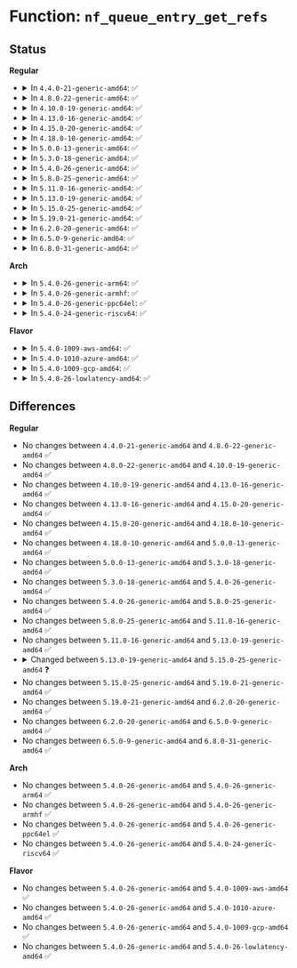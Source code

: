 # Function: <code>nf_queue_entry_get_refs</code>

## Status
<b>Regular</b>
<ul>
<li>
<details>
<summary>In <code>4.4.0-21-generic-amd64</code>: ✅</summary>

```c
void nf_queue_entry_get_refs(struct nf_queue_entry * entry)
```

```json
{
  "name": "nf_queue_entry_get_refs",
  "collision_type": "Unique Global",
  "inline_type": "No",
  "funcs": [
    {
      "addr": 18446744071586522672,
      "name": "nf_queue_entry_get_refs",
      "external": true,
      "loc": "net/netfilter/nf_queue.c:76",
      "file": "net/netfilter/nf_queue.c",
      "inline": "seen, unknown",
      "caller_inline": [],
      "caller_func": [
        "net/netfilter/nf_queue.c:nf_queue"
      ]
    }
  ],
  "symbols": [
    {
      "addr": 18446744071586522672,
      "name": "nf_queue_entry_get_refs",
      "section": ".text",
      "bind": "STB_GLOBAL",
      "size": 129
    }
  ]
}
```
</details>
</li>
<li>
<details>
<summary>In <code>4.8.0-22-generic-amd64</code>: ✅</summary>

```c
void nf_queue_entry_get_refs(struct nf_queue_entry * entry)
```

```json
{
  "name": "nf_queue_entry_get_refs",
  "collision_type": "Unique Global",
  "inline_type": "No",
  "funcs": [
    {
      "addr": 18446744071586965344,
      "name": "nf_queue_entry_get_refs",
      "external": true,
      "loc": "net/netfilter/nf_queue.c:74",
      "file": "net/netfilter/nf_queue.c",
      "inline": "seen, unknown",
      "caller_inline": [],
      "caller_func": [
        "net/netfilter/nf_queue.c:nf_queue"
      ]
    }
  ],
  "symbols": [
    {
      "addr": 18446744071586965344,
      "name": "nf_queue_entry_get_refs",
      "section": ".text",
      "bind": "STB_GLOBAL",
      "size": 129
    }
  ]
}
```
</details>
</li>
<li>
<details>
<summary>In <code>4.10.0-19-generic-amd64</code>: ✅</summary>

```c
void nf_queue_entry_get_refs(struct nf_queue_entry * entry)
```

```json
{
  "name": "nf_queue_entry_get_refs",
  "collision_type": "Unique Global",
  "inline_type": "No",
  "funcs": [
    {
      "addr": 18446744071587160112,
      "name": "nf_queue_entry_get_refs",
      "external": true,
      "loc": "net/netfilter/nf_queue.c:74",
      "file": "net/netfilter/nf_queue.c",
      "inline": "seen, unknown",
      "caller_inline": [],
      "caller_func": [
        "net/netfilter/nf_queue.c:nf_queue"
      ]
    }
  ],
  "symbols": [
    {
      "addr": 18446744071587160112,
      "name": "nf_queue_entry_get_refs",
      "section": ".text",
      "bind": "STB_GLOBAL",
      "size": 129
    }
  ]
}
```
</details>
</li>
<li>
<details>
<summary>In <code>4.13.0-16-generic-amd64</code>: ✅</summary>

```c
void nf_queue_entry_get_refs(struct nf_queue_entry * entry)
```

```json
{
  "name": "nf_queue_entry_get_refs",
  "collision_type": "Unique Global",
  "inline_type": "No",
  "funcs": [
    {
      "addr": 18446744071587291488,
      "name": "nf_queue_entry_get_refs",
      "external": true,
      "loc": "net/netfilter/nf_queue.c:74",
      "file": "net/netfilter/nf_queue.c",
      "inline": "seen, unknown",
      "caller_inline": [],
      "caller_func": [
        "net/netfilter/nf_queue.c:nf_queue"
      ]
    }
  ],
  "symbols": [
    {
      "addr": 18446744071587291488,
      "name": "nf_queue_entry_get_refs",
      "section": ".text",
      "bind": "STB_GLOBAL",
      "size": 129
    }
  ]
}
```
</details>
</li>
<li>
<details>
<summary>In <code>4.15.0-20-generic-amd64</code>: ✅</summary>

```c
void nf_queue_entry_get_refs(struct nf_queue_entry * entry)
```

```json
{
  "name": "nf_queue_entry_get_refs",
  "collision_type": "Unique Global",
  "inline_type": "No",
  "funcs": [
    {
      "addr": 18446744071587812928,
      "name": "nf_queue_entry_get_refs",
      "external": true,
      "loc": "net/netfilter/nf_queue.c:74",
      "file": "net/netfilter/nf_queue.c",
      "inline": "seen, unknown",
      "caller_inline": [],
      "caller_func": [
        "net/netfilter/nf_queue.c:nf_queue"
      ]
    }
  ],
  "symbols": [
    {
      "addr": 18446744071587812928,
      "name": "nf_queue_entry_get_refs",
      "section": ".text",
      "bind": "STB_GLOBAL",
      "size": 135
    }
  ]
}
```
</details>
</li>
<li>
<details>
<summary>In <code>4.18.0-10-generic-amd64</code>: ✅</summary>

```c
void nf_queue_entry_get_refs(struct nf_queue_entry * entry)
```

```json
{
  "name": "nf_queue_entry_get_refs",
  "collision_type": "Unique Global",
  "inline_type": "No",
  "funcs": [
    {
      "addr": 18446744071588156016,
      "name": "nf_queue_entry_get_refs",
      "external": true,
      "loc": "net/netfilter/nf_queue.c:76",
      "file": "net/netfilter/nf_queue.c",
      "inline": "seen, unknown",
      "caller_inline": [],
      "caller_func": [
        "net/netfilter/nf_queue.c:nf_queue"
      ]
    }
  ],
  "symbols": [
    {
      "addr": 18446744071588156016,
      "name": "nf_queue_entry_get_refs",
      "section": ".text",
      "bind": "STB_GLOBAL",
      "size": 135
    }
  ]
}
```
</details>
</li>
<li>
<details>
<summary>In <code>5.0.0-13-generic-amd64</code>: ✅</summary>

```c
void nf_queue_entry_get_refs(struct nf_queue_entry * entry)
```

```json
{
  "name": "nf_queue_entry_get_refs",
  "collision_type": "Unique Global",
  "inline_type": "No",
  "funcs": [
    {
      "addr": 18446744071588339216,
      "name": "nf_queue_entry_get_refs",
      "external": true,
      "loc": "net/netfilter/nf_queue.c:102",
      "file": "net/netfilter/nf_queue.c",
      "inline": "seen, unknown",
      "caller_inline": [],
      "caller_func": [
        "net/netfilter/nf_queue.c:nf_queue"
      ]
    }
  ],
  "symbols": [
    {
      "addr": 18446744071588339216,
      "name": "nf_queue_entry_get_refs",
      "section": ".text",
      "bind": "STB_GLOBAL",
      "size": 170
    }
  ]
}
```
</details>
</li>
<li>
<details>
<summary>In <code>5.3.0-18-generic-amd64</code>: ✅</summary>

```c
void nf_queue_entry_get_refs(struct nf_queue_entry * entry)
```

```json
{
  "name": "nf_queue_entry_get_refs",
  "collision_type": "Unique Global",
  "inline_type": "No",
  "funcs": [
    {
      "addr": 18446744071588739568,
      "name": "nf_queue_entry_get_refs",
      "external": true,
      "loc": "net/netfilter/nf_queue.c:102",
      "file": "net/netfilter/nf_queue.c",
      "inline": "seen, unknown",
      "caller_inline": [],
      "caller_func": [
        "net/netfilter/nf_queue.c:nf_queue"
      ]
    }
  ],
  "symbols": [
    {
      "addr": 18446744071588739568,
      "name": "nf_queue_entry_get_refs",
      "section": ".text",
      "bind": "STB_GLOBAL",
      "size": 171
    }
  ]
}
```
</details>
</li>
<li>
<details>
<summary>In <code>5.4.0-26-generic-amd64</code>: ✅</summary>

```c
void nf_queue_entry_get_refs(struct nf_queue_entry * entry)
```

```json
{
  "name": "nf_queue_entry_get_refs",
  "collision_type": "Unique Global",
  "inline_type": "No",
  "funcs": [
    {
      "addr": 18446744071588963168,
      "name": "nf_queue_entry_get_refs",
      "external": true,
      "loc": "net/netfilter/nf_queue.c:102",
      "file": "net/netfilter/nf_queue.c",
      "inline": "seen, unknown",
      "caller_inline": [],
      "caller_func": [
        "net/netfilter/nf_queue.c:nf_queue"
      ]
    }
  ],
  "symbols": [
    {
      "addr": 18446744071588963168,
      "name": "nf_queue_entry_get_refs",
      "section": ".text",
      "bind": "STB_GLOBAL",
      "size": 171
    }
  ]
}
```
</details>
</li>
<li>
<details>
<summary>In <code>5.8.0-25-generic-amd64</code>: ✅</summary>

```c
void nf_queue_entry_get_refs(struct nf_queue_entry * entry)
```

```json
{
  "name": "nf_queue_entry_get_refs",
  "collision_type": "Unique Global",
  "inline_type": "No",
  "funcs": [
    {
      "addr": 18446744071589918448,
      "name": "nf_queue_entry_get_refs",
      "external": true,
      "loc": "net/netfilter/nf_queue.c:94",
      "file": "net/netfilter/nf_queue.c",
      "inline": "seen, unknown",
      "caller_inline": [],
      "caller_func": [
        "net/netfilter/nf_queue.c:__nf_queue"
      ]
    }
  ],
  "symbols": [
    {
      "addr": 18446744071589918448,
      "name": "nf_queue_entry_get_refs",
      "section": ".text",
      "bind": "STB_GLOBAL",
      "size": 159
    }
  ]
}
```
</details>
</li>
<li>
<details>
<summary>In <code>5.11.0-16-generic-amd64</code>: ✅</summary>

```c
void nf_queue_entry_get_refs(struct nf_queue_entry * entry)
```

```json
{
  "name": "nf_queue_entry_get_refs",
  "collision_type": "Unique Global",
  "inline_type": "No",
  "funcs": [
    {
      "addr": 18446744071589959392,
      "name": "nf_queue_entry_get_refs",
      "external": true,
      "loc": "net/netfilter/nf_queue.c:94",
      "file": "net/netfilter/nf_queue.c",
      "inline": "seen, unknown",
      "caller_inline": [],
      "caller_func": [
        "net/netfilter/nf_queue.c:__nf_queue"
      ]
    }
  ],
  "symbols": [
    {
      "addr": 18446744071589959392,
      "name": "nf_queue_entry_get_refs",
      "section": ".text",
      "bind": "STB_GLOBAL",
      "size": 159
    }
  ]
}
```
</details>
</li>
<li>
<details>
<summary>In <code>5.13.0-19-generic-amd64</code>: ✅</summary>

```c
void nf_queue_entry_get_refs(struct nf_queue_entry * entry)
```

```json
{
  "name": "nf_queue_entry_get_refs",
  "collision_type": "Unique Global",
  "inline_type": "No",
  "funcs": [
    {
      "addr": 18446744071589874160,
      "name": "nf_queue_entry_get_refs",
      "external": true,
      "loc": "net/netfilter/nf_queue.c:94",
      "file": "net/netfilter/nf_queue.c",
      "inline": "seen, unknown",
      "caller_inline": [],
      "caller_func": [
        "net/netfilter/nf_queue.c:__nf_queue"
      ]
    }
  ],
  "symbols": [
    {
      "addr": 18446744071589874160,
      "name": "nf_queue_entry_get_refs",
      "section": ".text",
      "bind": "STB_GLOBAL",
      "size": 159
    }
  ]
}
```
</details>
</li>
<li>
<details>
<summary>In <code>5.15.0-25-generic-amd64</code>: ✅</summary>

```c
bool nf_queue_entry_get_refs(struct nf_queue_entry * entry)
```

```json
{
  "name": "nf_queue_entry_get_refs",
  "collision_type": "Unique Global",
  "inline_type": "No",
  "funcs": [
    {
      "addr": 18446744071590637552,
      "name": "nf_queue_entry_get_refs",
      "external": true,
      "loc": "net/netfilter/nf_queue.c:99",
      "file": "net/netfilter/nf_queue.c",
      "inline": "seen, unknown",
      "caller_inline": [],
      "caller_func": [
        "net/netfilter/nf_queue.c:__nf_queue"
      ]
    }
  ],
  "symbols": [
    {
      "addr": 18446744071590637552,
      "name": "nf_queue_entry_get_refs",
      "section": ".text",
      "bind": "STB_GLOBAL",
      "size": 163
    }
  ]
}
```
</details>
</li>
<li>
<details>
<summary>In <code>5.19.0-21-generic-amd64</code>: ✅</summary>

```c
bool nf_queue_entry_get_refs(struct nf_queue_entry * entry)
```

```json
{
  "name": "nf_queue_entry_get_refs",
  "collision_type": "Unique Global",
  "inline_type": "No",
  "funcs": [
    {
      "addr": 18446744071592261408,
      "name": "nf_queue_entry_get_refs",
      "external": true,
      "loc": "net/netfilter/nf_queue.c:99",
      "file": "net/netfilter/nf_queue.c",
      "inline": "seen, unknown",
      "caller_inline": [],
      "caller_func": [
        "net/netfilter/nf_queue.c:__nf_queue"
      ]
    }
  ],
  "symbols": [
    {
      "addr": 18446744071592261408,
      "name": "nf_queue_entry_get_refs",
      "section": ".text",
      "bind": "STB_GLOBAL",
      "size": 181
    }
  ]
}
```
</details>
</li>
<li>
<details>
<summary>In <code>6.2.0-20-generic-amd64</code>: ✅</summary>

```c
bool nf_queue_entry_get_refs(struct nf_queue_entry * entry)
```

```json
{
  "name": "nf_queue_entry_get_refs",
  "collision_type": "Unique Global",
  "inline_type": "No",
  "funcs": [
    {
      "addr": 18446744071594095968,
      "name": "nf_queue_entry_get_refs",
      "external": true,
      "loc": "net/netfilter/nf_queue.c:99",
      "file": "net/netfilter/nf_queue.c",
      "inline": "seen, unknown",
      "caller_inline": [],
      "caller_func": [
        "net/netfilter/nf_queue.c:__nf_queue"
      ]
    }
  ],
  "symbols": [
    {
      "addr": 18446744071594095968,
      "name": "nf_queue_entry_get_refs",
      "section": ".text",
      "bind": "STB_GLOBAL",
      "size": 181
    }
  ]
}
```
</details>
</li>
<li>
<details>
<summary>In <code>6.5.0-9-generic-amd64</code>: ✅</summary>

```c
bool nf_queue_entry_get_refs(struct nf_queue_entry * entry)
```

```json
{
  "name": "nf_queue_entry_get_refs",
  "collision_type": "Unique Global",
  "inline_type": "No",
  "funcs": [
    {
      "addr": 18446744071594481072,
      "name": "nf_queue_entry_get_refs",
      "external": true,
      "loc": "net/netfilter/nf_queue.c:99",
      "file": "net/netfilter/nf_queue.c",
      "inline": "seen, unknown",
      "caller_inline": [],
      "caller_func": [
        "net/netfilter/nf_queue.c:__nf_queue"
      ]
    }
  ],
  "symbols": [
    {
      "addr": 18446744071594481072,
      "name": "nf_queue_entry_get_refs",
      "section": ".text",
      "bind": "STB_GLOBAL",
      "size": 177
    }
  ]
}
```
</details>
</li>
<li>
<details>
<summary>In <code>6.8.0-31-generic-amd64</code>: ✅</summary>

```c
bool nf_queue_entry_get_refs(struct nf_queue_entry * entry)
```

```json
{
  "name": "nf_queue_entry_get_refs",
  "collision_type": "Unique Global",
  "inline_type": "No",
  "funcs": [
    {
      "addr": 18446744071595283232,
      "name": "nf_queue_entry_get_refs",
      "external": true,
      "loc": "net/netfilter/nf_queue.c:97",
      "file": "net/netfilter/nf_queue.c",
      "inline": "seen, unknown",
      "caller_inline": [],
      "caller_func": [
        "net/netfilter/nf_queue.c:__nf_queue"
      ]
    }
  ],
  "symbols": [
    {
      "addr": 18446744071595283232,
      "name": "nf_queue_entry_get_refs",
      "section": ".text",
      "bind": "STB_GLOBAL",
      "size": 177
    }
  ]
}
```
</details>
</li>
</ul>
<b>Arch</b>
<ul>
<li>
<details>
<summary>In <code>5.4.0-26-generic-arm64</code>: ✅</summary>

```c
void nf_queue_entry_get_refs(struct nf_queue_entry * entry)
```

```json
{
  "name": "nf_queue_entry_get_refs",
  "collision_type": "Unique Global",
  "inline_type": "No",
  "funcs": [
    {
      "addr": 18446603336502565664,
      "name": "nf_queue_entry_get_refs",
      "external": true,
      "loc": "net/netfilter/nf_queue.c:102",
      "file": "net/netfilter/nf_queue.c",
      "inline": "seen, unknown",
      "caller_inline": [],
      "caller_func": [
        "net/netfilter/nf_queue.c:nf_queue"
      ]
    }
  ],
  "symbols": [
    {
      "addr": 18446603336502565664,
      "name": "nf_queue_entry_get_refs",
      "section": ".text",
      "bind": "STB_GLOBAL",
      "size": 284
    }
  ]
}
```
</details>
</li>
<li>
<details>
<summary>In <code>5.4.0-26-generic-armhf</code>: ✅</summary>

```c
void nf_queue_entry_get_refs(struct nf_queue_entry * entry)
```

```json
{
  "name": "nf_queue_entry_get_refs",
  "collision_type": "Unique Global",
  "inline_type": "No",
  "funcs": [
    {
      "addr": 3235271976,
      "name": "nf_queue_entry_get_refs",
      "external": true,
      "loc": "net/netfilter/nf_queue.c:102",
      "file": "net/netfilter/nf_queue.c",
      "inline": "seen, unknown",
      "caller_inline": [],
      "caller_func": [
        "net/netfilter/nf_queue.c:nf_queue"
      ]
    }
  ],
  "symbols": [
    {
      "addr": 3235271976,
      "name": "nf_queue_entry_get_refs",
      "section": ".text",
      "bind": "STB_GLOBAL",
      "size": 284
    }
  ]
}
```
</details>
</li>
<li>
<details>
<summary>In <code>5.4.0-26-generic-ppc64el</code>: ✅</summary>

```c
void nf_queue_entry_get_refs(struct nf_queue_entry * entry)
```

```json
{
  "name": "nf_queue_entry_get_refs",
  "collision_type": "Unique Global",
  "inline_type": "No",
  "funcs": [
    {
      "addr": 13835058055296148240,
      "name": "nf_queue_entry_get_refs",
      "external": true,
      "loc": "net/netfilter/nf_queue.c:102",
      "file": "net/netfilter/nf_queue.c",
      "inline": "seen, unknown",
      "caller_inline": [],
      "caller_func": [
        "net/netfilter/nf_queue.c:nf_queue"
      ]
    }
  ],
  "symbols": [
    {
      "addr": 13835058055296148240,
      "name": "nf_queue_entry_get_refs",
      "section": ".text",
      "bind": "STB_GLOBAL",
      "size": 396
    }
  ]
}
```
</details>
</li>
<li>
<details>
<summary>In <code>5.4.0-24-generic-riscv64</code>: ✅</summary>

```c
void nf_queue_entry_get_refs(struct nf_queue_entry * entry)
```

```json
{
  "name": "nf_queue_entry_get_refs",
  "collision_type": "Unique Global",
  "inline_type": "No",
  "funcs": [
    {
      "addr": 18446743936278724496,
      "name": "nf_queue_entry_get_refs",
      "external": true,
      "loc": "net/netfilter/nf_queue.c:102",
      "file": "net/netfilter/nf_queue.c",
      "inline": "seen, unknown",
      "caller_inline": [],
      "caller_func": [
        "net/netfilter/nf_queue.c:nf_queue"
      ]
    }
  ],
  "symbols": [
    {
      "addr": 18446743936278724496,
      "name": "nf_queue_entry_get_refs",
      "section": ".text",
      "bind": "STB_GLOBAL",
      "size": 286
    }
  ]
}
```
</details>
</li>
</ul>
<b>Flavor</b>
<ul>
<li>
<details>
<summary>In <code>5.4.0-1009-aws-amd64</code>: ✅</summary>

```c
void nf_queue_entry_get_refs(struct nf_queue_entry * entry)
```

```json
{
  "name": "nf_queue_entry_get_refs",
  "collision_type": "Unique Global",
  "inline_type": "No",
  "funcs": [
    {
      "addr": 18446744071588569552,
      "name": "nf_queue_entry_get_refs",
      "external": true,
      "loc": "net/netfilter/nf_queue.c:102",
      "file": "net/netfilter/nf_queue.c",
      "inline": "seen, unknown",
      "caller_inline": [],
      "caller_func": [
        "net/netfilter/nf_queue.c:nf_queue"
      ]
    }
  ],
  "symbols": [
    {
      "addr": 18446744071588569552,
      "name": "nf_queue_entry_get_refs",
      "section": ".text",
      "bind": "STB_GLOBAL",
      "size": 171
    }
  ]
}
```
</details>
</li>
<li>
<details>
<summary>In <code>5.4.0-1010-azure-amd64</code>: ✅</summary>

```c
void nf_queue_entry_get_refs(struct nf_queue_entry * entry)
```

```json
{
  "name": "nf_queue_entry_get_refs",
  "collision_type": "Unique Global",
  "inline_type": "No",
  "funcs": [
    {
      "addr": 18446744071588281536,
      "name": "nf_queue_entry_get_refs",
      "external": true,
      "loc": "net/netfilter/nf_queue.c:102",
      "file": "net/netfilter/nf_queue.c",
      "inline": "seen, unknown",
      "caller_inline": [],
      "caller_func": [
        "net/netfilter/nf_queue.c:nf_queue"
      ]
    }
  ],
  "symbols": [
    {
      "addr": 18446744071588281536,
      "name": "nf_queue_entry_get_refs",
      "section": ".text",
      "bind": "STB_GLOBAL",
      "size": 171
    }
  ]
}
```
</details>
</li>
<li>
<details>
<summary>In <code>5.4.0-1009-gcp-amd64</code>: ✅</summary>

```c
void nf_queue_entry_get_refs(struct nf_queue_entry * entry)
```

```json
{
  "name": "nf_queue_entry_get_refs",
  "collision_type": "Unique Global",
  "inline_type": "No",
  "funcs": [
    {
      "addr": 18446744071588901728,
      "name": "nf_queue_entry_get_refs",
      "external": true,
      "loc": "net/netfilter/nf_queue.c:102",
      "file": "net/netfilter/nf_queue.c",
      "inline": "seen, unknown",
      "caller_inline": [],
      "caller_func": [
        "net/netfilter/nf_queue.c:nf_queue",
        "net/netfilter/nfnetlink_queue.c:nfqnl_enqueue_packet"
      ]
    }
  ],
  "symbols": [
    {
      "addr": 18446744071588901728,
      "name": "nf_queue_entry_get_refs",
      "section": ".text",
      "bind": "STB_GLOBAL",
      "size": 171
    }
  ]
}
```
</details>
</li>
<li>
<details>
<summary>In <code>5.4.0-26-lowlatency-amd64</code>: ✅</summary>

```c
void nf_queue_entry_get_refs(struct nf_queue_entry * entry)
```

```json
{
  "name": "nf_queue_entry_get_refs",
  "collision_type": "Unique Global",
  "inline_type": "No",
  "funcs": [
    {
      "addr": 18446744071589044288,
      "name": "nf_queue_entry_get_refs",
      "external": true,
      "loc": "net/netfilter/nf_queue.c:102",
      "file": "net/netfilter/nf_queue.c",
      "inline": "seen, unknown",
      "caller_inline": [],
      "caller_func": [
        "net/netfilter/nf_queue.c:nf_queue"
      ]
    }
  ],
  "symbols": [
    {
      "addr": 18446744071589044288,
      "name": "nf_queue_entry_get_refs",
      "section": ".text",
      "bind": "STB_GLOBAL",
      "size": 171
    }
  ]
}
```
</details>
</li>
</ul>

## Differences
<b>Regular</b>
<ul>
<li>
No changes between <code>4.4.0-21-generic-amd64</code> and <code>4.8.0-22-generic-amd64</code> ✅
</li>
<li>
No changes between <code>4.8.0-22-generic-amd64</code> and <code>4.10.0-19-generic-amd64</code> ✅
</li>
<li>
No changes between <code>4.10.0-19-generic-amd64</code> and <code>4.13.0-16-generic-amd64</code> ✅
</li>
<li>
No changes between <code>4.13.0-16-generic-amd64</code> and <code>4.15.0-20-generic-amd64</code> ✅
</li>
<li>
No changes between <code>4.15.0-20-generic-amd64</code> and <code>4.18.0-10-generic-amd64</code> ✅
</li>
<li>
No changes between <code>4.18.0-10-generic-amd64</code> and <code>5.0.0-13-generic-amd64</code> ✅
</li>
<li>
No changes between <code>5.0.0-13-generic-amd64</code> and <code>5.3.0-18-generic-amd64</code> ✅
</li>
<li>
No changes between <code>5.3.0-18-generic-amd64</code> and <code>5.4.0-26-generic-amd64</code> ✅
</li>
<li>
No changes between <code>5.4.0-26-generic-amd64</code> and <code>5.8.0-25-generic-amd64</code> ✅
</li>
<li>
No changes between <code>5.8.0-25-generic-amd64</code> and <code>5.11.0-16-generic-amd64</code> ✅
</li>
<li>
No changes between <code>5.11.0-16-generic-amd64</code> and <code>5.13.0-19-generic-amd64</code> ✅
</li>
<li>
<details>
<summary>Changed between <code>5.13.0-19-generic-amd64</code> and <code>5.15.0-25-generic-amd64</code> ❓</summary>
<ul>
<li>
<b>Return type changed. </b>
<code>void</code> ➡️ <code>bool</code>
</li>
</ul>
</details>
</li>
<li>
No changes between <code>5.15.0-25-generic-amd64</code> and <code>5.19.0-21-generic-amd64</code> ✅
</li>
<li>
No changes between <code>5.19.0-21-generic-amd64</code> and <code>6.2.0-20-generic-amd64</code> ✅
</li>
<li>
No changes between <code>6.2.0-20-generic-amd64</code> and <code>6.5.0-9-generic-amd64</code> ✅
</li>
<li>
No changes between <code>6.5.0-9-generic-amd64</code> and <code>6.8.0-31-generic-amd64</code> ✅
</li>
</ul>
<b>Arch</b>
<ul>
<li>
No changes between <code>5.4.0-26-generic-amd64</code> and <code>5.4.0-26-generic-arm64</code> ✅
</li>
<li>
No changes between <code>5.4.0-26-generic-amd64</code> and <code>5.4.0-26-generic-armhf</code> ✅
</li>
<li>
No changes between <code>5.4.0-26-generic-amd64</code> and <code>5.4.0-26-generic-ppc64el</code> ✅
</li>
<li>
No changes between <code>5.4.0-26-generic-amd64</code> and <code>5.4.0-24-generic-riscv64</code> ✅
</li>
</ul>
<b>Flavor</b>
<ul>
<li>
No changes between <code>5.4.0-26-generic-amd64</code> and <code>5.4.0-1009-aws-amd64</code> ✅
</li>
<li>
No changes between <code>5.4.0-26-generic-amd64</code> and <code>5.4.0-1010-azure-amd64</code> ✅
</li>
<li>
No changes between <code>5.4.0-26-generic-amd64</code> and <code>5.4.0-1009-gcp-amd64</code> ✅
</li>
<li>
No changes between <code>5.4.0-26-generic-amd64</code> and <code>5.4.0-26-lowlatency-amd64</code> ✅
</li>
</ul>
